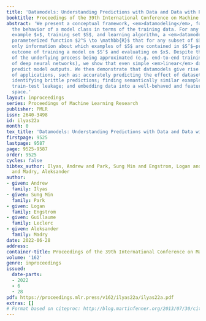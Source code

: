 ```yaml
---
title: 'Datamodels: Understanding Predictions with Data and Data with Predictions'
booktitle: Proceedings of the 39th International Conference on Machine Learning
abstract: 'We present a conceptual framework, <em>datamodeling</em>, for analyzing
  the behavior of a model class in terms of the training data. For any fixed “target”
  example $x$, training set $S$, and learning algorithm, a <em>datamodel</em> is a
  parameterized function $2^S \to \mathbb{R}$ that for any subset of $S’ \subset S$—using
  only information about which examples of $S$ are contained in $S’$—predicts the
  outcome of training a model on $S’$ and evaluating on $x$. Despite the complexity
  of the underlying process being approximated (e.g. end-to-end training and evaluation
  of deep neural networks), we show that even simple <em>linear</em> datamodels successfully
  predict model outputs. We then demonstrate that datamodels give rise to a variety
  of applications, such as: accurately predicting the effect of dataset counterfactuals;
  identifying brittle predictions; finding semantically similar examples; quantifying
  train-test leakage; and embedding data into a well-behaved and feature-rich representation
  space.'
layout: inproceedings
series: Proceedings of Machine Learning Research
publisher: PMLR
issn: 2640-3498
id: ilyas22a
month: 0
tex_title: 'Datamodels: Understanding Predictions with Data and Data with Predictions'
firstpage: 9525
lastpage: 9587
page: 9525-9587
order: 9525
cycles: false
bibtex_author: Ilyas, Andrew and Park, Sung Min and Engstrom, Logan and Leclerc, Guillaume
  and Madry, Aleksander
author:
- given: Andrew
  family: Ilyas
- given: Sung Min
  family: Park
- given: Logan
  family: Engstrom
- given: Guillaume
  family: Leclerc
- given: Aleksander
  family: Madry
date: 2022-06-28
address:
container-title: Proceedings of the 39th International Conference on Machine Learning
volume: '162'
genre: inproceedings
issued:
  date-parts:
  - 2022
  - 6
  - 28
pdf: https://proceedings.mlr.press/v162/ilyas22a/ilyas22a.pdf
extras: []
# Format based on citeproc: http://blog.martinfenner.org/2013/07/30/citeproc-yaml-for-bibliographies/
---
```

